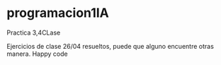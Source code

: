 # programacion1IA

Practica 3,4CLase

Ejercicios de clase 26/04 resueltos, puede que alguno encuentre otras manera.
Happy code

